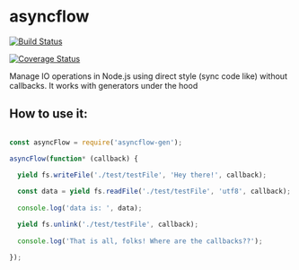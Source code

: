 # asyncflow

[![Build Status](https://travis-ci.org/mrm8448/asyncflow.svg?branch=master)](https://travis-ci.org/mrm8448/asyncflow)

[![Coverage Status](https://coveralls.io/repos/github/mrm8448/asyncflow/badge.svg?branch=master)](https://coveralls.io/github/mrm8448/asyncflow?branch=master)

Manage IO operations in Node.js using direct style (sync code like) without callbacks. It works with generators under the hood


## How to use it:

```js

const asyncFlow = require('asyncflow-gen');

asyncFlow(function* (callback) {

  yield fs.writeFile('./test/testFile', 'Hey there!', callback);
  
  const data = yield fs.readFile('./test/testFile', 'utf8', callback);
            
  console.log('data is: ', data);

  yield fs.unlink('./test/testFile', callback);
            
  console.log('That is all, folks! Where are the callbacks??');
  
});

```
